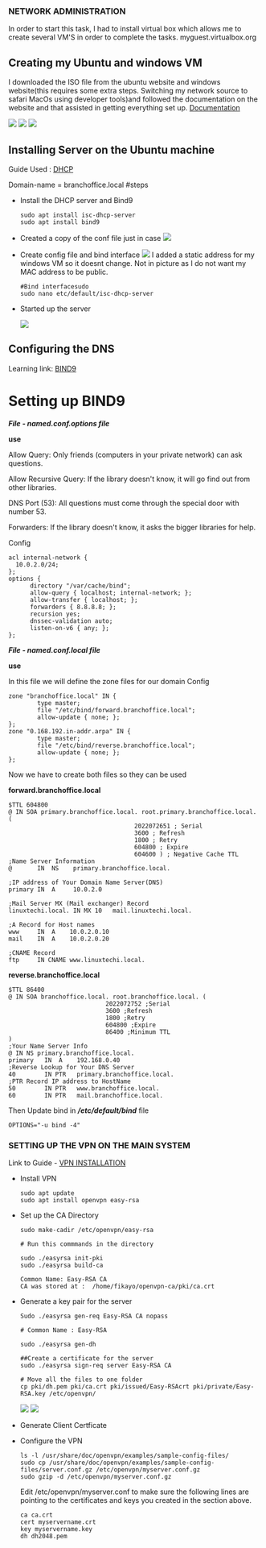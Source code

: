 ### NETWORK ADMINISTRATION

In order to start this task, I had to install virtual box which allows me to create several VM'S in order to complete the tasks.
myguest.virtualbox.org
## Creating my Ubuntu and windows VM
I downloaded the ISO file from the ubuntu website and windows website(this requires some extra steps. Switching my network source to safari MacOs using developer tools)and followed the documentation on the website and that  assisted in getting everything set up. [Documentation](https://www.virtualbox.org/manual/ch01.html#hostossupport)


![](./Assets/Vms.png)
![](./Assets/Ubuntu.png)
![](./Assets/windows.png)


## Installing Server on the Ubuntu machine

Guide Used : [DHCP](https://www.linuxfordevices.com/tutorials/ubuntu/dhcp-server-on-ubuntu)

Domain-name = branchoffice.local
#steps
- Install the DHCP server and Bind9
    ```
    sudo apt install isc-dhcp-server
    sudo apt install bind9
    ```
- Created a copy of the conf file just in case
    ![](./Assets/backup.png)
- Create config file and bind interface
    ![](./Assets/dhcpConfig.png)
    I added a static address for my windows VM so it doesnt change. Not in picture as I do not want my MAC address to be public.
    ```
    #Bind interfacesudo 
    sudo nano etc/default/isc-dhcp-server 
    ```
- Started up the server

    ![](./Assets/server.png)

## Configuring the DNS 

Learning link: [BIND9](https://www.linuxtechi.com/install-configure-bind-9-dns-server-ubuntu-debian/)

# Setting up BIND9
  ***File - named.conf.options file***

  **use**

  Allow Query: Only friends (computers in your private network) can ask questions.

  Allow Recursive Query: If the library doesn't know, it will go find out from other libraries.

  DNS Port (53): All questions must come through the special door with number 53.

  Forwarders: If the library doesn't know, it asks the bigger libraries for help.

  Config
  ```
  acl internal-network {
    10.0.2.0/24;
};
options {
        directory "/var/cache/bind";
        allow-query { localhost; internal-network; };
        allow-transfer { localhost; };
        forwarders { 8.8.8.8; };
        recursion yes;
        dnssec-validation auto;
        listen-on-v6 { any; };
};
  ```
  ***File - named.conf.local file***

  **use**

  In this file we will define the zone files for our domain
Config
```
zone "branchoffice.local" IN {
        type master;
        file "/etc/bind/forward.branchoffice.local";
        allow-update { none; };
};
zone "0.168.192.in-addr.arpa" IN {
        type master;
        file "/etc/bind/reverse.branchoffice.local";
        allow-update { none; };
};
```
Now we have to create both files so they can be used 

**forward.branchoffice.local**
```
$TTL 604800
@ IN SOA primary.branchoffice.local. root.primary.branchoffice.local. (
                                   2022072651 ; Serial
                                   3600 ; Refresh
                                   1800 ; Retry
                                   604800 ; Expire
                                   604600 ) ; Negative Cache TTL
;Name Server Information
@       IN  NS    primary.branchoffice.local.

;IP address of Your Domain Name Server(DNS)
primary IN  A     10.0.2.0

;Mail Server MX (Mail exchanger) Record
linuxtechi.local. IN MX 10   mail.linuxtechi.local.

;A Record for Host names
www     IN  A    10.0.2.0.10
mail    IN  A    10.0.2.0.20

;CNAME Record
ftp     IN CNAME www.linuxtechi.local.
```

**reverse.branchoffice.local**
```
$TTL 86400
@ IN SOA branchoffice.local. root.branchoffice.local. (
                           2022072752 ;Serial
                           3600 ;Refresh
                           1800 ;Retry
                           604800 ;Expire
                           86400 ;Minimum TTL
)
;Your Name Server Info
@ IN NS primary.branchoffice.local.
primary   IN  A    192.168.0.40
;Reverse Lookup for Your DNS Server
40        IN PTR   primary.branchoffice.local.
;PTR Record IP address to HostName
50        IN PTR   www.branchoffice.local.
60        IN PTR   mail.branchoffice.local.
```
Then Update bind in ***/etc/default/bind*** file
```
OPTIONS="-u bind -4"
```


### SETTING UP THE VPN ON THE MAIN SYSTEM 
Link to Guide - [VPN INSTALLATION](https://ubuntu.com/server/docs/how-to-install-and-use-openvpn)
- Install VPN 
    ```
    sudo apt update
    sudo apt install openvpn easy-rsa
    ```
- Set up the CA Directory 
    ```
    sudo make-cadir /etc/openvpn/easy-rsa

    # Run this commmands in the directory
    
    sudo ./easyrsa init-pki
    sudo ./easyrsa build-ca 

    Common Name: Easy-RSA CA
    CA was stored at :  /home/fikayo/openvpn-ca/pki/ca.crt
    ```

- Generate a key pair for the server 
    ```
    Sudo ./easyrsa gen-req Easy-RSA CA nopass

    # Common Name : Easy-RSA
    
    sudo ./easyrsa gen-dh

    ##Create a certificate for the server
    sudo ./easyrsa sign-req server Easy-RSA CA
    
    # Move all the files to one folder
    cp pki/dh.pem pki/ca.crt pki/issued/Easy-RSAcrt pki/private/Easy-RSA.key /etc/openvpn/
    ```
    ![](./Assets/SERVERcERT.png)
    ![](./Assets/completeCert.png)

- Generate Client Certficate


- Configure the VPN
    ```
    ls -l /usr/share/doc/openvpn/examples/sample-config-files/
    sudo cp /usr/share/doc/openvpn/examples/sample-config-files/server.conf.gz /etc/openvpn/myserver.conf.gz
    sudo gzip -d /etc/openvpn/myserver.conf.gz
    ```

    Edit /etc/openvpn/myserver.conf to make sure the following lines are pointing to the certificates and keys you created in the section above.
    ```
    ca ca.crt
    cert myservername.crt
    key myservername.key
    dh dh2048.pem
    ```

